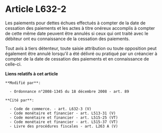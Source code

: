 # Article L632-2

Les paiements pour dettes échues effectués à compter de la date de cessation des paiements et les actes à titre onéreux
accomplis à compter de cette même date peuvent être annulés si ceux qui ont traité avec le débiteur ont eu connaissance de la
cessation des paiements.

Tout avis à tiers détenteur, toute saisie attribution ou toute opposition peut également être annulé lorsqu'il a été délivré
ou pratiqué par un créancier à compter de la date de cessation des paiements et en connaissance de celle-ci.

**Liens relatifs à cet article**

	**Modifié par**:

	  - Ordonnance n°2008-1345 du 18 décembre 2008 - art. 89

	**Cité par**:

	  - Code de commerce. - art. L632-3 (V)
	  - Code monétaire et financier - art. L513-31 (V)
	  - Code monétaire et financier - art. L515-25 (VT)
	  - Code monétaire et financier - art. L515-37 (VT)
	  - Livre des procédures fiscales - art. L263 A (V)
